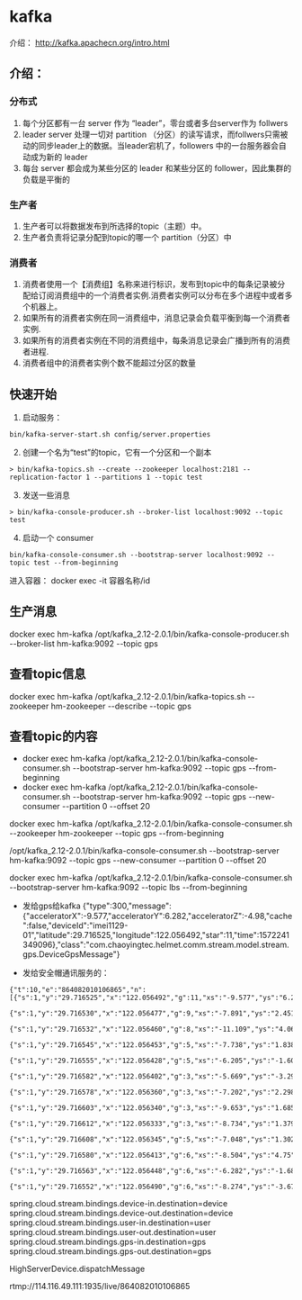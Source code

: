 # kafka
介绍： http://kafka.apachecn.org/intro.html

## 介绍：

### 分布式
1. 每个分区都有一台 server 作为 “leader”，零台或者多台server作为 follwers
2. leader server 处理一切对 partition （分区）的读写请求，而follwers只需被动的同步leader上的数据。当leader宕机了，followers 中的一台服务器会自动成为新的 leader
2. 每台 server 都会成为某些分区的 leader 和某些分区的 follower，因此集群的负载是平衡的

### 生产者
1. 生产者可以将数据发布到所选择的topic（主题）中。
2. 生产者负责将记录分配到topic的哪一个 partition（分区）中

### 消费者
1. 消费者使用一个【消费组】名称来进行标识，发布到topic中的每条记录被分配给订阅消费组中的一个消费者实例.消费者实例可以分布在多个进程中或者多个机器上。
2. 如果所有的消费者实例在同一消费组中，消息记录会负载平衡到每一个消费者实例.
3. 如果所有的消费者实例在不同的消费组中，每条消息记录会广播到所有的消费者进程.
4. 消费者组中的消费者实例个数不能超过分区的数量


## 快速开始

1. 启动服务：
```
bin/kafka-server-start.sh config/server.properties
```

2. 创建一个名为“test”的topic，它有一个分区和一个副本
```
> bin/kafka-topics.sh --create --zookeeper localhost:2181 --replication-factor 1 --partitions 1 --topic test
```

3. 发送一些消息
```
> bin/kafka-console-producer.sh --broker-list localhost:9092 --topic test
```

4. 启动一个 consumer
```
bin/kafka-console-consumer.sh --bootstrap-server localhost:9092 --topic test --from-beginning
```


进入容器： docker exec -it 容器名称/id

## 生产消息
docker exec hm-kafka /opt/kafka_2.12-2.0.1/bin/kafka-console-producer.sh --broker-list hm-kafka:9092 --topic gps 



## 查看topic信息
docker exec hm-kafka /opt/kafka_2.12-2.0.1/bin/kafka-topics.sh --zookeeper hm-zookeeper --describe --topic gps

## 查看topic的内容

* docker exec hm-kafka /opt/kafka_2.12-2.0.1/bin/kafka-console-consumer.sh --bootstrap-server hm-kafka:9092 --topic gps --from-beginning
* docker exec hm-kafka /opt/kafka_2.12-2.0.1/bin/kafka-console-consumer.sh --bootstrap-server hm-kafka:9092 --topic gps --new-consumer --partition 0 --offset 20


docker exec hm-kafka /opt/kafka_2.12-2.0.1/bin/kafka-console-consumer.sh --zookeeper hm-zookeeper --topic gps --from-beginning

/opt/kafka_2.12-2.0.1/bin/kafka-console-consumer.sh --bootstrap-server hm-kafka:9092 --topic gps --new-consumer --partition 0 --offset 20


docker exec hm-kafka /opt/kafka_2.12-2.0.1/bin/kafka-console-consumer.sh --bootstrap-server hm-kafka:9092 --topic lbs --from-beginning

* 发给gps给kafka
{"type":300,"message":{"acceleratorX":-9.577,"acceleratorY":6.282,"acceleratorZ":-4.98,"cache":false,"deviceId":"imei1129-01","latitude":29.716525,"longitude":122.056492,"star":11,"time":1572241349096},"class":"com.chaoyingtec.helmet.comm.stream.model.stream.gps.DeviceGpsMessage"}

* 发给安全帽通讯服务的：
```
{"t":10,"e":"864082010106865","n":[{"s":1,"y":"29.716525","x":"122.056492","g":11,"xs":"-9.577","ys":"6.282","zs":"-4.98","time":1572241349096},
	{"s":1,"y":"29.716530","x":"122.056477","g":9,"xs":"-7.891","ys":"2.451","zs":"-12.182","time":1572241350094},
	{"s":1,"y":"29.716532","x":"122.056460","g":8,"xs":"-11.109","ys":"4.06","zs":"-5.516","time":1572241351097},
	{"s":1,"y":"29.716545","x":"122.056453","g":5,"xs":"-7.738","ys":"1.838","zs":"-4.826","time":1572241352094},
	{"s":1,"y":"29.716555","x":"122.056428","g":5,"xs":"-6.205","ys":"-1.608","zs":"-3.371","time":1572241353066},
	{"s":1,"y":"29.716582","x":"122.056402","g":3,"xs":"-5.669","ys":"-3.294","zs":"-5.746","time":1572241354090},
	{"s":1,"y":"29.716578","x":"122.056360","g":3,"xs":"-7.202","ys":"2.298","zs":"-7.431","time":1572241355087},
	{"s":1,"y":"29.716603","x":"122.056340","g":3,"xs":"-9.653","ys":"1.685","zs":"-8.427","time":1572241356089},
	{"s":1,"y":"29.716612","x":"122.056333","g":3,"xs":"-8.734","ys":"1.379","zs":"-7.202","time":1572241357091},
	{"s":1,"y":"29.716608","x":"122.056345","g":5,"xs":"-7.048","ys":"1.302","zs":"-6.129","time":1572241358066},
	{"s":1,"y":"29.716580","x":"122.056413","g":6,"xs":"-8.504","ys":"4.75","zs":"-4.673","time":1572241359093},
	{"s":1,"y":"29.716563","x":"122.056448","g":6,"xs":"-6.282","ys":"-1.685","zs":"-6.359","time":1572241360089},
	{"s":1,"y":"29.716552","x":"122.056490","g":6,"xs":"-8.274","ys":"-3.677","zs":"-5.363","time":1572241361093}]}
```


spring.cloud.stream.bindings.device-in.destination=device
spring.cloud.stream.bindings.device-out.destination=device
spring.cloud.stream.bindings.user-in.destination=user
spring.cloud.stream.bindings.user-out.destination=user
spring.cloud.stream.bindings.gps-in.destination=gps
spring.cloud.stream.bindings.gps-out.destination=gps



HighServerDevice.dispatchMessage

rtmp://114.116.49.111:1935/live/864082010106865














